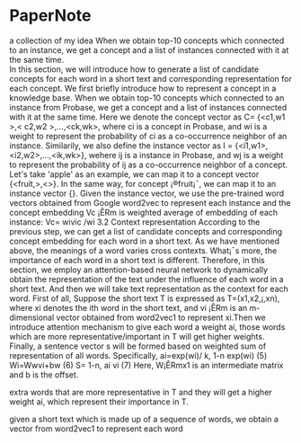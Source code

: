 # PaperNote
a collection of my idea
When we obtain top-10 concepts which connected to an instance, we get a concept and a list of instances connected with it at the same time.   
In this section, we will introduce how to generate a list of candidate concepts for each word in a short text and corresponding representation for each concept. We first briefly introduce how to represent a concept in a knowledge base. When we obtain top-10 concepts which connected to an instance from Probase, we get a concept and a list of instances connected with it at the same time. Here we denote the concept vector as C= {<c1,w1 >,< c2,w2 >,...,<ck,wk>, where ci is a concept in Probase, and wi is a weight to represent the probability of ci as a co-occurrence neighbor of an instance. Similarily, we also define the instance vector as I = {<i1,w1>,<i2,w2>,...,<ik,wk>}, wehere ij is a instance in Probase, and wj is a weight to represent the probability of ij as a co-occurrence neighbor of a concept. Let's take 'apple' as an example, we can map it to a concept vector {<fruit,>,<>}. In the same way, for concept ¡®fruit¡¯, we can map it to an instance vector {}. Given the instance vector, we use the pre-trained word vectors obtained from Google word2vec to represent each instance and the concept embedding Vc ¡ÊRm is weighted average of embedding of each instance:
Vc= wivic /wi
3.2 Context representation
According to the previous step, we can get a list of candidate concepts and corresponding concept embedding for each word in a short text. As we have mentioned above, the meanings of a word varies cross contexts. What¡¯s more, the importance of each word in a short text is different. Therefore, in this section, we employ an attention-based neural network to dynamically obtain the representation of the text under the influence of each word in a short text. And then we will take text representation as the context for each word. First of all, Suppose the short text T is expressed as T=(x1,x2,¡­,xn), where xi denotes the ith word in the short text, and vi ¡ÊRm is an m-dimensional vector obtained from word2vec1 to represent xi.Then we introduce attention mechanism to give each word a weight ai, those words which are more representative/important in T will get higher weights. Finally, a sentence vector s will be formed based on weighted sum of representation of all words. Specifically, 
ai=exp(wi)/ k, 1-n exp(wi)   (5)
Wi=Wwvi+bw     (6)
S= 1-n, ai vi   (7)
Here, W¡ÊRmx1 is an intermediate matrix and b is the offset.

extra words that are more representative in T and they will get a higher weight ai, which represent their importance in T.

given a short text which is made up of a sequence of words, we obtain a vector from word2vec1 to represent each word 
